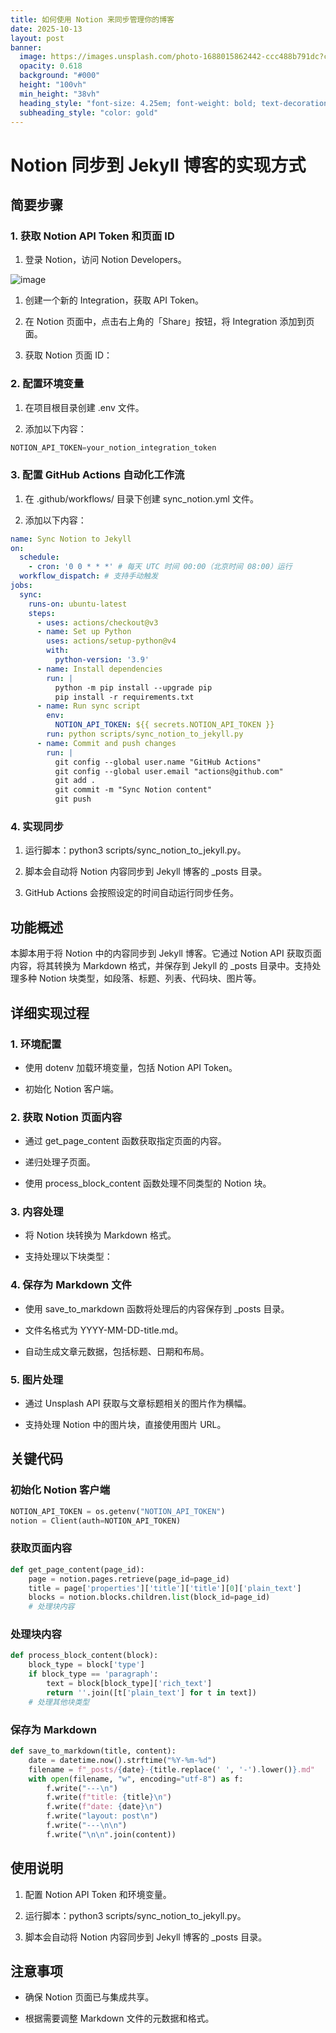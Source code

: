 ```yaml
---
title: 如何使用 Notion 来同步管理你的博客
date: 2025-10-13
layout: post
banner:
  image: https://images.unsplash.com/photo-1688015862442-ccc488b791dc?crop=entropy&cs=tinysrgb&fit=max&fm=jpg&ixid=M3w2OTIwMzJ8MHwxfHJhbmRvbXx8fHx8fHx8fDE3NjAzOTM5MzZ8&ixlib=rb-4.1.0&q=80&w=1080
  opacity: 0.618
  background: "#000"
  height: "100vh"
  min_height: "38vh"
  heading_style: "font-size: 4.25em; font-weight: bold; text-decoration: underline"
  subheading_style: "color: gold"
---
```


# Notion 同步到 Jekyll 博客的实现方式

## 简要步骤

### 1. 获取 Notion API Token 和页面 ID

1. 登录 Notion，访问 Notion Developers。

![image](https://prod-files-secure.s3.us-west-2.amazonaws.com/a7a0cc5a-89b9-4cda-8686-1fba0ca52f40/d19c1afe-dea5-4312-9333-786b0ba83054/image.png?X-Amz-Algorithm=AWS4-HMAC-SHA256&X-Amz-Content-Sha256=UNSIGNED-PAYLOAD&X-Amz-Credential=ASIAZI2LB4663TLMYGEG%2F20251013%2Fus-west-2%2Fs3%2Faws4_request&X-Amz-Date=20251013T221855Z&X-Amz-Expires=3600&X-Amz-Security-Token=IQoJb3JpZ2luX2VjEKb%2F%2F%2F%2F%2F%2F%2F%2F%2F%2FwEaCXVzLXdlc3QtMiJIMEYCIQDKDtDE030heV56iEKKoOcd0koHo4T2jo06D2v1XM8lnAIhAIyxYT5M%2FUi%2Fh%2BP45zho0xFRi4oLbNPTxDQGtRBQXV3mKv8DCE8QABoMNjM3NDIzMTgzODA1IgyQ8wLo8%2BR1Y6%2FAkD0q3AMxSmaLsVkjKpoS%2ByrimVgvu0VZka1qS2J0W%2F1g0xArrKRPBVSF5e%2FrgvQKaWax5KNkpP3ijkgGqvF7UguSSmBTNfIu%2BaD%2B%2FobWMi5Qc5JBqA7AZ058Oldyrv1VKMNJEomgF%2Fiz2N%2BMzL66XSd%2Bmz8WQRxvhfsNxh0WSBTwxBWnd1Xnw8HyUKVgrqIRRLJEFv3BDFURviJ4EcW5zKkNHueqvBMkqjkszWhxUXm7z3SK7e4Nnk1jim77aUB%2F3CBYxog5boGoC8XLdozjdSj9Htm1lALdYYYdjHYocqbDFPBtyOkB1klN%2FUOcwVKH%2BELBhyPwzON2iyscfA5LmJ4Sum7NXxOURuIWvfgqybCV%2FkqbtLKG8yk23t5zg9dnUJyvhwQguAEzIAuUkjdb5zgS4Yv0fOoyrgAvIil7uuEseN41tgdecQkvyUhnkACVFMQqfRkNUqiKfwilG2Yd0Ac9VmaSBaOzjh3kB2XVFWipWBfS0tqyeryq0%2BAJpXqhiHb3xFlEzOIcRu2hm8u7NpVUGfF3E1N8n08OykG9I8i9Zn7B8XJfkQt85gHKl0pweMVmJ%2F4vdTX6d8Zb8TTPQUfIHNORn7i0OFbbW%2F8R6OgITXnKrXeNcP7i9WLcPTZAbTDr6bXHBjqkAbTN8QC%2B2gQwl%2BAWG7rUDn8Ztt5RamFnRDDoC%2FVm5IAVcoL0pH4y2WWyS3evLWR8PNd6WIQiCv5qjdWEQ4q4ACb4TpLIbImUgQ92l5tiru9jX14uNPz1UDDVTJHvlWoCkNskk0dNvzBR7%2BJPzoc9JHYd7ghTYvsBlv3lSSRn7RvwJEXiDos4Qp4VGw1%2FYG5XXNKLzAbEztUmzQmPYXLkoR%2FqPMz3&X-Amz-Signature=d0bf893188650e4c970f195906536afd7ab24e6e917ac0e6e0be96510f571025&X-Amz-SignedHeaders=host&x-amz-checksum-mode=ENABLED&x-id=GetObject)

1. 创建一个新的 Integration，获取 API Token。

1. 在 Notion 页面中，点击右上角的「Share」按钮，将 Integration 添加到页面。

1. 获取 Notion 页面 ID：


### 2. 配置环境变量

1. 在项目根目录创建 .env 文件。

1. 添加以下内容：

```javascript
NOTION_API_TOKEN=your_notion_integration_token
```

### 3. 配置 GitHub Actions 自动化工作流

1. 在 .github/workflows/ 目录下创建 sync_notion.yml 文件。

1. 添加以下内容：

```yaml
name: Sync Notion to Jekyll
on:
  schedule:
    - cron: '0 0 * * *' # 每天 UTC 时间 00:00（北京时间 08:00）运行
  workflow_dispatch: # 支持手动触发
jobs:
  sync:
    runs-on: ubuntu-latest
    steps:
      - uses: actions/checkout@v3
      - name: Set up Python
        uses: actions/setup-python@v4
        with:
          python-version: '3.9'
      - name: Install dependencies
        run: |
          python -m pip install --upgrade pip
          pip install -r requirements.txt
      - name: Run sync script
        env:
          NOTION_API_TOKEN: ${{ secrets.NOTION_API_TOKEN }}
        run: python scripts/sync_notion_to_jekyll.py
      - name: Commit and push changes
        run: |
          git config --global user.name "GitHub Actions"
          git config --global user.email "actions@github.com"
          git add .
          git commit -m "Sync Notion content"
          git push
```

### 4. 实现同步

1. 运行脚本：python3 scripts/sync_notion_to_jekyll.py。

1. 脚本会自动将 Notion 内容同步到 Jekyll 博客的 _posts 目录。

1. GitHub Actions 会按照设定的时间自动运行同步任务。

## 功能概述

本脚本用于将 Notion 中的内容同步到 Jekyll 博客。它通过 Notion API 获取页面内容，将其转换为 Markdown 格式，并保存到 Jekyll 的 _posts 目录中。支持处理多种 Notion 块类型，如段落、标题、列表、代码块、图片等。

## 详细实现过程

### 1. 环境配置

- 使用 dotenv 加载环境变量，包括 Notion API Token。

- 初始化 Notion 客户端。

### 2. 获取 Notion 页面内容

- 通过 get_page_content 函数获取指定页面的内容。

- 递归处理子页面。

- 使用 process_block_content 函数处理不同类型的 Notion 块。

### 3. 内容处理

- 将 Notion 块转换为 Markdown 格式。

- 支持处理以下块类型：


### 4. 保存为 Markdown 文件

- 使用 save_to_markdown 函数将处理后的内容保存到 _posts 目录。

- 文件名格式为 YYYY-MM-DD-title.md。

- 自动生成文章元数据，包括标题、日期和布局。

### 5. 图片处理

- 通过 Unsplash API 获取与文章标题相关的图片作为横幅。

- 支持处理 Notion 中的图片块，直接使用图片 URL。

## 关键代码

### 初始化 Notion 客户端

```python
NOTION_API_TOKEN = os.getenv("NOTION_API_TOKEN")
notion = Client(auth=NOTION_API_TOKEN)
```

### 获取页面内容

```python
def get_page_content(page_id):
    page = notion.pages.retrieve(page_id=page_id)
    title = page['properties']['title']['title'][0]['plain_text']
    blocks = notion.blocks.children.list(block_id=page_id)
    # 处理块内容
```

### 处理块内容

```python
def process_block_content(block):
    block_type = block['type']
    if block_type == 'paragraph':
        text = block[block_type]['rich_text']
        return ''.join([t['plain_text'] for t in text])
    # 处理其他块类型
```

### 保存为 Markdown

```python
def save_to_markdown(title, content):
    date = datetime.now().strftime("%Y-%m-%d")
    filename = f"_posts/{date}-{title.replace(' ', '-').lower()}.md"
    with open(filename, "w", encoding="utf-8") as f:
        f.write("---\n")
        f.write(f"title: {title}\n")
        f.write(f"date: {date}\n")
        f.write("layout: post\n")
        f.write("---\n\n")
        f.write("\n\n".join(content))
```

## 使用说明

1. 配置 Notion API Token 和环境变量。

1. 运行脚本：python3 scripts/sync_notion_to_jekyll.py。

1. 脚本会自动将 Notion 内容同步到 Jekyll 博客的 _posts 目录。

## 注意事项

- 确保 Notion 页面已与集成共享。

- 根据需要调整 Markdown 文件的元数据和格式。